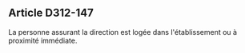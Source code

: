 ## Article D312-147

La personne assurant la direction est logée dans l'établissement ou à proximité immédiate.

